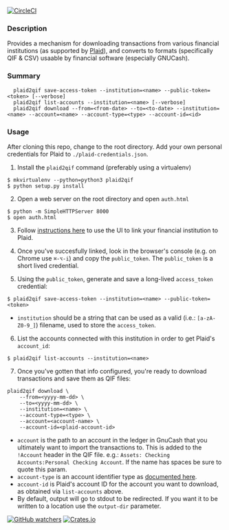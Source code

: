 [![CircleCI](https://img.shields.io/circleci/project/github/RedSparr0w/node-csgo-parser.svg?style=flat-square)]()

### Description

Provides a mechanism for downloading transactions from various financial institutions (as supported by [Plaid](https://www.plaid.com)), and converts to formats (specifically QIF & CSV) usaable by financial software (especially GNUCash).

### Summary

```
  plaid2qif save-access-token --institution=<name> --public-token=<token> [--verbose]
  plaid2qif list-accounts --institution=<name> [--verbose]
  plaid2qif download --from=<from-date> --to=<to-date> --institution=<name> --account=<name> --account-type=<type> --account-id=<id> 
```

### Usage

After cloning this repo, change to the root directory.  Add your own personal credentials for Plaid to `./plaid-credentials.json`.

1. Install the `plaid2qif` command (preferably using a virtualenv)

```
$ mkvirtualenv --python=python3 plaid2qif
$ python setup.py install
```

2. Open a web server on the root directory and open `auth.html`

```
$ python -m SimpleHTTPServer 8000
$ open auth.html
```

3. Follow [instructions here](https://plaid.com/docs/quickstart/#creating-items-with-link-and-the-api) to use the UI to link your financial institution to Plaid.

4. Once you've succesfully linked, look in the browser's console (e.g. on Chrome use `⌘-⌥-i`) and copy the `public_token`.  The `public_token` is a short lived credential.

5. Using the `public_token`, generate and save a long-lived `access_token` credential:

```
$ plaid2qif save-access-token --institution=<name> --public-token=<token>
```

  * `institution` should be a string that can be used as a valid (i.e.: `[a-zA-Z0-9_]`) filename, used to store the `access_token`.

6. List the accounts connected with this institution in order to get Plaid's `account_id`:

```
$ plaid2qif list-accounts --institution=<name>
```

7. Once you've gotten that info configured, you're ready to download transactions and save them as QIF files:

```
plaid2qif download \
    --from=<yyyy-mm-dd> \
    --to=<yyyy-mm-dd> \
    --institution=<name> \
    --account-type=<type> \
    --account=<account-name> \
    --account-id=<plaid-account-id>
```

  * `account` is the path to an account in the ledger in GnuCash that you ultimately want to import the transactions to.  This is added to the `!Account` header in the QIF file.  e.g.: `Assets: Checking Accounts:Personal Checking Account`.  If the name has spaces be sure to quote this param.
  * `account-type` is an account identifier type as [documented here](https://github.com/Gnucash/gnucash/blob/master/src/import-export/qif-imp/file-format.txt#L23).
  * `account-id` is Plaid's account ID for the account you want to download, as obtained via `list-accounts` above.
  * By default, output will go to stdout to be redirected.  If you want it to be written to a location use the `output-dir` parameter.

[![GitHub watchers](https://img.shields.io/github/watchers/badges/shields.svg?style=social&label=Watch&style=flat-square)]()
[![Crates.io](https://img.shields.io/crates/l/rustc-serialize.svg?style=flat-square)]()

